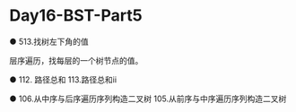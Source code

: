 # Day16-BST-Part5
● 513.找树左下角的值

层序遍历，找每层的一个树节点的值。

● 112. 路径总和  113.路径总和ii


● 106.从中序与后序遍历序列构造二叉树 105.从前序与中序遍历序列构造二叉树
